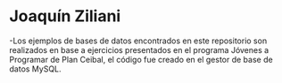 # Joaquín Ziliani 
-Los ejemplos de bases de datos encontrados en este repositorio son realizados en base a ejercicios presentados en el programa Jóvenes a Programar de Plan Ceibal,
el código fue creado en el gestor de base de datos MySQL.
